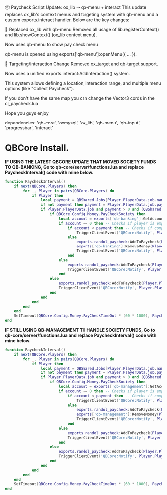 📦 Paycheck Script Update: ox_lib ➝ qb-menu + interact
This update replaces ox_lib's context menus and targeting system with qb-menu and a custom exports.interact handler. Below are the key changes:

🔁 Replaced ox_lib with qb-menu
Removed all usage of lib.registerContext() and lib.showContext() (ox_lib context menu).

Now uses qb-menu to show pay check menu

qb-menu is opened using exports['qb-menu']:openMenu({ ... }).

🎯 Targeting/Interaction Change
Removed ox_target and qb-target support.

Now uses a unified exports.interact:AddInteraction() system.

This system allows defining a location, interaction range, and multiple menu options (like "Collect Paycheck").

If you don't have the same map you can change the Vector3 cords in the cl_paycheck.lua 

Hope you guys enjoy

dependencies:
    'qb-core',
    'oxmysql',
    'ox_lib',
    'qb-menu',
    'qb-input',
    'progressbar', 
    'interact'

# QBCore Install.

**IF USING THE LATEST QBCORE UPDATE THAT MOVED SOCIETY FUNDS TO QB-BANKING, Go to qb-core/server/functions.lua and replace PaycheckInterval() code with mine below.**

```lua
function PaycheckInterval()
    if next(QBCore.Players) then
        for _, Player in pairs(QBCore.Players) do
            if Player then
                local payment = QBShared.Jobs[Player.PlayerData.job.name]['grades'][tostring(Player.PlayerData.job.grade.level)].payment
                if not payment then payment = Player.PlayerData.job.payment end
                if Player.PlayerData.job and payment > 0 and (QBShared.Jobs[Player.PlayerData.job.name].offDutyPay or Player.PlayerData.job.onduty) then
                    if QBCore.Config.Money.PayCheckSociety then
                        local account = exports['qb-banking']:GetAccountBalance(Player.PlayerData.job.name)
                        if account ~= 0 then -- Checks if player is employed by a society
                            if account < payment then -- Checks if company has enough money to pay society
                                TriggerClientEvent('QBCore:Notify', Player.PlayerData.source, Lang:t('error.company_too_poor'), 'error')
                            else
                                exports.randol_paycheck:AddToPaycheck(Player.PlayerData.citizenid, payment)
                                exports['qb-banking']:RemoveMoney(Player.PlayerData.job.name, payment, 'Employee Paycheck')
                                TriggerClientEvent('QBCore:Notify', Player.PlayerData.source, Lang:t('info.received_paycheck', {value = payment}))
                            end
                        else
                            exports.randol_paycheck:AddToPaycheck(Player.PlayerData.citizenid, payment)
                            TriggerClientEvent('QBCore:Notify', Player.PlayerData.source, Lang:t('info.received_paycheck', {value = payment}))
                        end
                    else
                        exports.randol_paycheck:AddToPaycheck(Player.PlayerData.citizenid, payment)
                        TriggerClientEvent('QBCore:Notify', Player.PlayerData.source, Lang:t('info.received_paycheck', {value = payment}))
                    end
                end
            end
        end
    end
    SetTimeout(QBCore.Config.Money.PayCheckTimeOut * (60 * 1000), PaycheckInterval)
end
```

**IF STILL USING QB-MANAGEMENT TO HANDLE SOCIETY FUNDS, Go to qb-core/server/functions.lua and replace PaycheckInterval() code with mine below.**

```lua
function PaycheckInterval()
    if next(QBCore.Players) then
        for _, Player in pairs(QBCore.Players) do
            if Player then
                local payment = QBShared.Jobs[Player.PlayerData.job.name]['grades'][tostring(Player.PlayerData.job.grade.level)].payment
                if not payment then payment = Player.PlayerData.job.payment end
                if Player.PlayerData.job and payment > 0 and (QBShared.Jobs[Player.PlayerData.job.name].offDutyPay or Player.PlayerData.job.onduty) then
                    if QBCore.Config.Money.PayCheckSociety then
                        local account = exports['qb-management']:GetAccount(Player.PlayerData.job.name)
                        if account ~= 0 then -- Checks if player is employed by a society
                            if account < payment then -- Checks if company has enough money to pay society
                                TriggerClientEvent('QBCore:Notify', Player.PlayerData.source, Lang:t('error.company_too_poor'), 'error')
                            else
                                exports.randol_paycheck:AddToPaycheck(Player.PlayerData.citizenid, payment)
                                exports['qb-management']:RemoveMoney(Player.PlayerData.job.name, payment)
                                TriggerClientEvent('QBCore:Notify', Player.PlayerData.source, Lang:t('info.received_paycheck', {value = payment}))
                            end
                        else
                            exports.randol_paycheck:AddToPaycheck(Player.PlayerData.citizenid, payment)
                            TriggerClientEvent('QBCore:Notify', Player.PlayerData.source, Lang:t('info.received_paycheck', {value = payment}))
                        end
                    else
                        exports.randol_paycheck:AddToPaycheck(Player.PlayerData.citizenid, payment)
                        TriggerClientEvent('QBCore:Notify', Player.PlayerData.source, Lang:t('info.received_paycheck', {value = payment}))
                    end
                end
            end
        end
    end
    SetTimeout(QBCore.Config.Money.PayCheckTimeOut * (60 * 1000), PaycheckInterval)
end
